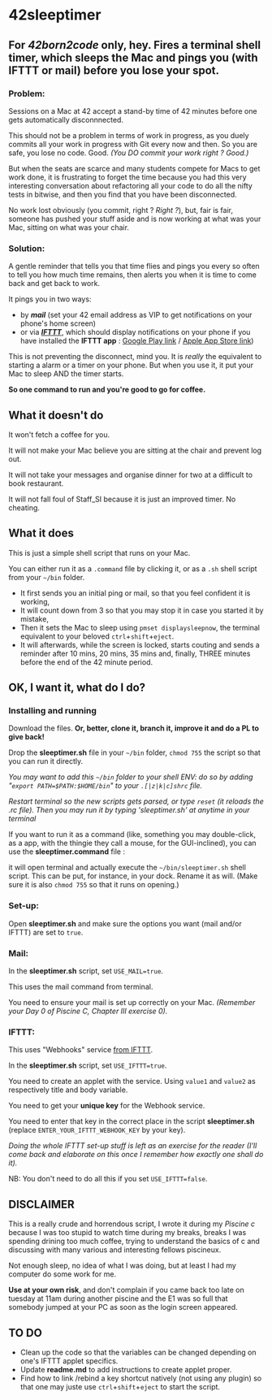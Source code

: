 # 42sleeptimer
## For *42born2code* only, hey. Fires a terminal shell timer, which sleeps the Mac and pings you (with IFTTT or mail) before you lose your spot.

### Problem: 
Sessions on a Mac at 42 accept a stand-by time of 42 minutes before one gets automatically disconnnected. 

This should not be a problem in terms of work in progress, as you duely commits all your work in progress with Git every now and then. So you are safe, you lose no code. Good. *(You DO commit your work right ? Good.)*

But when the seats are scarce and many students compete for Macs to get work done, it is frustrating to forget the time because you had this very interesting conversation about refactoring all your code to do all the nifty tests in bitwise, and then you find that you have been disconnected. 

No work lost obviously (you commit, right ? *Right ?*), but, fair is fair, someone has pushed your stuff aside and is now working at what was your Mac, sitting on what was your chair.

### Solution:
A gentle reminder that tells you that time flies and pings you every so often to tell you how much time remains, then alerts you when it is time to come back and get back to work.

It pings you in two ways: 

* by ***mail*** (set your 42 email address as VIP to get notifications on your phone's home screen) 
* or via ***[IFTTT](https://ifttt.com)***, which should display notifications on your phone if you have installed the **IFTTT app** : [Google Play link](https://play.google.com/store/apps/details?id=com.ifttt.ifttt&hl=fr) / [Apple App Store link](https://itunes.apple.com/fr/app/ifttt/id660944635))

This is not preventing the disconnect, mind you. It is *really* the equivalent to starting a alarm or a timer on your phone. But when you use it, it put your Mac to sleep AND the timer starts. 

**So one command to run and you're good to go for coffee.**

## What it doesn't do
It won't fetch a coffee for you. 

It will not make your Mac believe you are sitting at the chair and prevent log out.

It will not take your messages and organise dinner for two at a difficult to book restaurant. 

It will not fall foul of Staff_SI because it is just an improved timer. No cheating.

## What it does
This is just a simple shell script that runs on your Mac. 

You can either run it as a `.command` file by clicking it, or as a `.sh` shell script from your `~/bin` folder.

* It first sends you an initial ping or mail, so that you feel confident it is working, 
* It will count down from 3 so that you may stop it in case you started it by mistake,
* Then it sets the Mac to sleep using `pmset displaysleepnow`, the terminal equivalent to  your beloved `ctrl`+`shift`+`eject`. 
* It will afterwards, while the screen is locked, starts couting and sends a reminder after 10 mins, 20 mins, 35 mins and, finally, THREE minutes before the end of the 42 minute period.

## OK, I want it, what do I do?

### Installing and running

Download the files. **Or, better, clone it, branch it, improve it and do a PL to give back!**

Drop the **sleeptimer.sh** file in your `~/bin` folder, `chmod 755` the script so that you can run it directly. 

*You may want to add this `~/bin` folder to your shell ENV: do so by adding "`export PATH=$PATH:$HOME/bin`" to your `.[|z|k|c]shrc` file.*

*Restart terminal so the new scripts gets parsed, or type `reset` (it reloads the .rc file). Then you may
run it by typing 'sleeptimer.sh' at anytime in your terminal*

If you want to run it as a command (like, something you may double-click, as a app, with the thingie they call a mouse, for the GUI-inclined), you can use the **sleeptimer.command** file : 

it will open terminal and actually execute the `~/bin/sleeptimer.sh` shell script. This can be put, for instance, in your dock. Rename it as will. (Make sure it is also `chmod 755` so that it runs on opening.)

### Set-up:
Open **sleeptimer.sh** and make sure the options you want (mail and/or IFTTT) are set to `true`.

### Mail: 

In the **sleeptimer.sh** script, set `USE_MAIL=true`.

This uses the mail command from terminal.

You need to ensure your mail is set up correctly on your Mac. _(Remember your Day 0 of Piscine C, Chapter III exercise 0)._

### IFTTT: 
This uses "Webhooks" service [from IFTTT](https://ifttt.com/maker_webhooks). 

In the **sleeptimer.sh** script, set `USE_IFTTT=true`.

You need to create an applet with the service. Using `value1` and `value2` as respectively title and body variable.

You need to get your **unique key** for the Webhook service.

You need to enter that key in the correct place in the script **sleeptimer.sh** (replace `ENTER_YOUR_IFTTT_WEBHOOK_KEY` by your key). 

*Doing the whole IFTTT set-up stuff is left as an exercise for the reader (I'll come back and elaborate on this once I remember how exactly one shall do it).*

NB: You don't need to do all this if you set `USE_IFTTT=false`.

## DISCLAIMER
This is a really crude and horrendous script, I wrote it during my *Piscine c* because I was too stupid to watch time during my breaks, breaks I was spending drining too much coffee, trying to understand the basics of c and discussing with many various and interesting fellows piscineux. 

Not enough sleep, no idea of what I was doing, but at least I had my computer do some work for me. 

**Use at your own risk**, and don't complain if you came back too late on tuesday at 11am during another piscine and the E1 was so full that somebody jumped at your PC as soon as the login screen appeared.

## TO DO
* Clean up the code so that the variables can be changed depending on one's IFTTT applet specifics.
* Update **readme.md** to add instructions to create applet proper.
* Find how to link /rebind a key shortcut natively (not using any plugin) so that one may juste use `ctrl`+`shift`+`eject` to start the script.